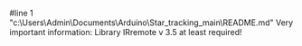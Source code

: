 #line 1 "c:\\Users\\Admin\\Documents\\Arduino\\Star_tracking_main\\README.md"
Very important information: 
Library IRremote v 3.5 at least required!